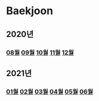 # Baekjoon

## 2020년

### **[08월](2020년/2020-08) [09월](2020년/2020-09) [10월](2020년/2020-10) [11월](2020년/2020-11) [12월](2020년/2020-12)**

## 2021년

### **[01월](2021년/2021-01) [02월](2021년/2021-02) [03월](2021년/2021-03) [04월](2021년/2021-04) [05월](2021년/2021-05) [06월](2021년/2021-06)**
